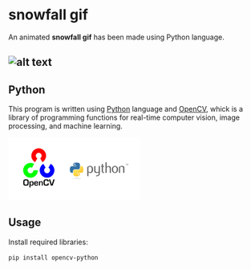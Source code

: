 # snowfall gif

An animated **snowfall gif** has been made using Python language.

![alt text](output_gif.gif)
---
## Python
This program is written using [Python](https://www.python.org/) language and [OpenCV](https://opencv.org/), whick is a library of programming functions for real-time computer vision, image processing, and machine learning.

<img src="pics\opencv.webp" width="262.5" height="124.75">



## Usage
Install required libraries:
```
pip install opencv-python
```